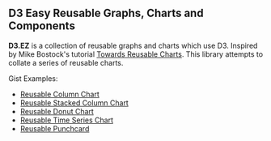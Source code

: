## D3 Easy Reusable Graphs, Charts and Components
**D3.EZ** is a collection of reusable graphs and charts which use D3. Inspired by Mike Bostock's tutorial [Towards Reusable Charts](http://bost.ocks.org/mike/chart/). This library attempts to collate a series of reusable charts.

Gist Examples:
* [Reusable Column Chart](https://gist.github.com/jamesleesaunders/8ba1fb5657d6bc7286be)
* [Reusable Stacked Column Chart](https://gist.github.com/jamesleesaunders/ac5b6134ad7144e8327d)
* [Reusable Donut Chart](https://gist.github.com/jamesleesaunders/8a1b06f3a93f748bb902)
* [Reusable Time Series Chart](https://gist.github.com/jamesleesaunders/0f25b04b9b9080b67714)
* [Reusable Punchcard](https://gist.github.com/jamesleesaunders/0215cd9bc81e32fb0c9f)
